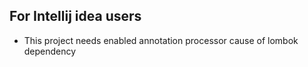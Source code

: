 ## For Intellij idea users

* This project needs enabled annotation processor cause of lombok dependency